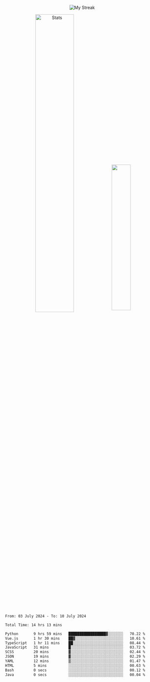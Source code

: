 <p align="center">
<picture>
  <source media="(prefers-color-scheme: dark)" srcset="http://github-readme-streak-stats.herokuapp.com?user=semolik&theme=dark&hide_border=true&background=DD272700">
  <img alt="My Streak" src="http://github-readme-streak-stats.herokuapp.com?user=semolik&hide_border=true">
</picture>
</p>
<div align="center">
  <picture>
    <source media="(prefers-color-scheme: dark)" srcset="https://github-readme-stats.vercel.app/api?username=semolik&show_icons=true&bg_color=DD272700&hide_border=true&theme=dark">
        <img alt="Stats" src="https://github-readme-stats.vercel.app/api?username=semolik&show_icons=true&bg_color=DD272700&hide_border=true" width="50%" >
  </picture>
  <sup>
  <picture>
  <source media="(prefers-color-scheme: dark)" srcset="https://github-readme-stats.vercel.app/api/top-langs/?username=semolik&layout=compact&hide_border=true&bg_color=DD272700&theme=dark">
  <img src="https://github-readme-stats.vercel.app/api/top-langs/?username=semolik&layout=compact&hide_border=true" width="35%" />
  </picture>
  </sup>
</div>
<!--START_SECTION:waka-->

```txt
From: 03 July 2024 - To: 10 July 2024

Total Time: 14 hrs 13 mins

Python       9 hrs 59 mins   █████████████████▓░░░░░░░   70.22 %
Vue.js       1 hr 30 mins    ██▓░░░░░░░░░░░░░░░░░░░░░░   10.61 %
TypeScript   1 hr 11 mins    ██░░░░░░░░░░░░░░░░░░░░░░░   08.44 %
JavaScript   31 mins         █░░░░░░░░░░░░░░░░░░░░░░░░   03.72 %
SCSS         20 mins         ▓░░░░░░░░░░░░░░░░░░░░░░░░   02.44 %
JSON         19 mins         ▓░░░░░░░░░░░░░░░░░░░░░░░░   02.29 %
YAML         12 mins         ▒░░░░░░░░░░░░░░░░░░░░░░░░   01.47 %
HTML         5 mins          ░░░░░░░░░░░░░░░░░░░░░░░░░   00.63 %
Bash         0 secs          ░░░░░░░░░░░░░░░░░░░░░░░░░   00.12 %
Java         0 secs          ░░░░░░░░░░░░░░░░░░░░░░░░░   00.04 %
```

<!--END_SECTION:waka-->

